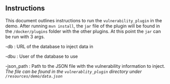 ## Instructions

This document outlines instructions to run the `vulnerability_plugin` in the demo. After running `mvn install`, the `jar` file of the plugin will be found in the `/docker/plugins` folder with the other plugins. At this point the `jar` can be run with 3 args.

-db : URL of the database to inject data in

-dbu : User of the database to use

-json_path : Path to the JSON file with the vulnerability information to inject. *The file can be found in the `vulnerablity_plugin` directory under `/resources/demo/data.json`*